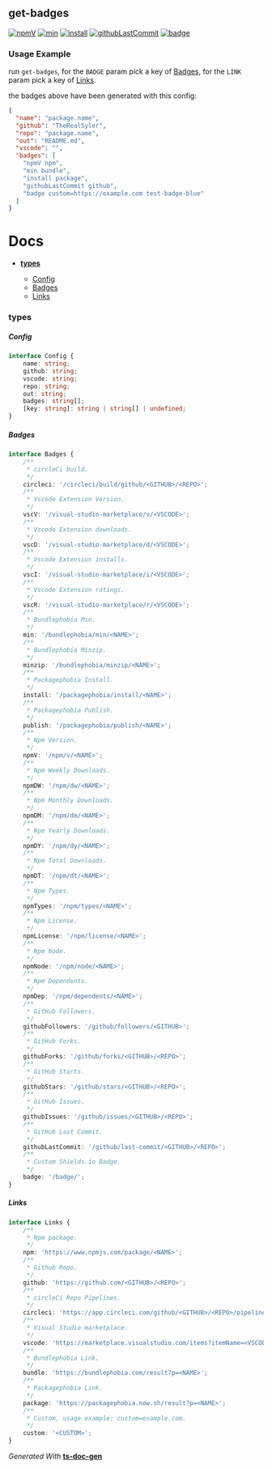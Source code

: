 ## get-badges

<span id="BADGE_GENERATION_MARKER_0"></span>
 [![npmV](https://img.shields.io/npm/v/get-badges)](https://www.npmjs.com/package/get-badges) [![min](https://img.shields.io/bundlephobia/min/get-badges)](https://bundlephobia.com/result?p=get-badges) [![install](https://badgen.net/packagephobia/install/get-badges)](https://packagephobia.now.sh/result?p=get-badges) [![githubLastCommit](https://img.shields.io/github/last-commit/TheRealSyler/get-badges)](https://github.com/TheRealSyler/get-badges) [![badge](https://img.shields.io/badge/test-badge-blue)](https://example.com)
<span id="BADGE_GENERATION_MARKER_1"></span>

### Usage Example

run `get-badges`, for the `BADGE` param pick a key of [Badges](#badges), for the `LINK` param pick a key of [Links](#links).

the badges above have been generated with this config:

```json
{
  "name": "package.name",
  "github": "TheRealSyler",
  "repo": "package.name",
  "out": "README.md",
  "vscode": "",
  "badges": [
    "npmV npm",
    "min bundle",
    "install package",
    "githubLastCommit github",
    "badge custom=https://example.com test-badge-blue"
  ]
}
```

<span id="DOC_GENERATION_MARKER_0"></span>
# Docs

- **[types](#types)**

  - [Config](#config)
  - [Badges](#badges)
  - [Links](#links)

### types


##### Config

```typescript
interface Config {
    name: string;
    github: string;
    vscode: string;
    repo: string;
    out: string;
    badges: string[];
    [key: string]: string | string[] | undefined;
}
```

##### Badges

```typescript
interface Badges {
    /**
     * circleCi build.
     */
    circleci: '/circleci/build/github/<GITHUB>/<REPO>';
    /**
     * Vscode Extension Version.
     */
    vscV: '/visual-studio-marketplace/v/<VSCODE>';
    /**
     * Vscode Extension downloads.
     */
    vscD: '/visual-studio-marketplace/d/<VSCODE>';
    /**
     * Vscode Extension installs.
     */
    vscI: '/visual-studio-marketplace/i/<VSCODE>';
    /**
     * Vscode Extension ratings.
     */
    vscR: '/visual-studio-marketplace/r/<VSCODE>';
    /**
     * Bundlephobia Min.
     */
    min: '/bundlephobia/min/<NAME>';
    /**
     * Bundlephobia Minzip.
     */
    minzip: '/bundlephobia/minzip/<NAME>';
    /**
     * Packagephobia Install.
     */
    install: '/packagephobia/install/<NAME>';
    /**
     * Packagephobia Publish.
     */
    publish: '/packagephobia/publish/<NAME>';
    /**
     * Npm Version.
     */
    npmV: '/npm/v/<NAME>';
    /**
     * Npm Weekly Downloads.
     */
    npmDW: '/npm/dw/<NAME>';
    /**
     * Npm Monthly Downloads.
     */
    npmDM: '/npm/dm/<NAME>';
    /**
     * Npm Yearly Downloads.
     */
    npmDY: '/npm/dy/<NAME>';
    /**
     * Npm Total Downloads.
     */
    npmDT: '/npm/dt/<NAME>';
    /**
     * Npm Types.
     */
    npmTypes: '/npm/types/<NAME>';
    /**
     * Npm License.
     */
    npmLicense: '/npm/license/<NAME>';
    /**
     * Npm Node.
     */
    npmNode: '/npm/node/<NAME>';
    /**
     * Npm Dependents.
     */
    npmDep: '/npm/dependents/<NAME>';
    /**
     * GitHub Followers.
     */
    githubFollowers: '/github/followers/<GITHUB>';
    /**
     * GitHub Forks.
     */
    githubForks: '/github/forks/<GITHUB>/<REPO>';
    /**
     * GitHub Starts.
     */
    githubStars: '/github/stars/<GITHUB>/<REPO>';
    /**
     * GitHub Issues.
     */
    githubIssues: '/github/issues/<GITHUB>/<REPO>';
    /**
     * GitHub Last Commit.
     */
    githubLastCommit: '/github/last-commit/<GITHUB>/<REPO>';
    /**
     * Custom Shields.io Badge.
     */
    badge: '/badge/';
}
```

##### Links

```typescript
interface Links {
    /**
     * Npm package.
     */
    npm: 'https://www.npmjs.com/package/<NAME>';
    /**
     * Github Repo.
     */
    github: 'https://github.com/<GITHUB>/<REPO>';
    /**
     * circleCi Repo Pipelines.
     */
    circleci: 'https://app.circleci.com/github/<GITHUB>/<REPO>/pipelines';
    /**
     * Visual Studio marketplace.
     */
    vscode: 'https://marketplace.visualstudio.com/items?itemName=<VSCODE>';
    /**
     * Bundlephobia Link.
     */
    bundle: 'https://bundlephobia.com/result?p=<NAME>';
    /**
     * Packagephobia Link.
     */
    package: 'https://packagephobia.now.sh/result?p=<NAME>';
    /**
     * Custom, usage example: custom=example.com.
     */
    custom: '<CUSTOM>';
}
```

*Generated With* **[ts-doc-gen](https://www.npmjs.com/package/ts-doc-gen)**
<span id="DOC_GENERATION_MARKER_1"></span>
